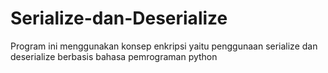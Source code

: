 # Serialize-dan-Deserialize

Program ini menggunakan konsep enkripsi yaitu penggunaan serialize dan deserialize berbasis bahasa pemrograman python
